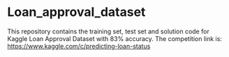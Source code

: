 # Loan_approval_dataset
This repository contains the training set, test set and solution code for Kaggle Loan Approval Dataset with 83% accuracy.
The competition link is: https://www.kaggle.com/c/predicting-loan-status
